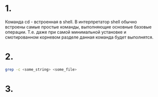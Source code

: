 # 1.

Команда cd - встроенная в shell. В интерпретатор shell обычно встроены самые простые команды, выполняющие  основные базовые операции. Т.е. даже при самой минимальной установке и смотированном корневом разделе данная команда будет выполнятся.

# 2.

```bash
grep -c <some_string> <some_file>
```

# 3.





